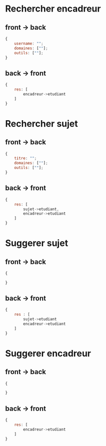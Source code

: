 
# Rechercher encadreur
## front -> back
```js
{
	username: "";
	domaines: [""];
	outils: [""];
}
```
## back -> front
```js
{
	res: [
		encadreur->etudiant
	]
}
```

# Rechercher sujet 
## front -> back
```js
{
	titre: "";
	domaines: [""];
	outils: [""];
}
```
## back -> front
```js
{
	res: [
		sujet->etudiant,
		encadreur->etudiant
	]
}
```


# Suggerer sujet
## front -> back
```js
{
	
}
```
## back -> front
```js
{
	res : [
		sujet->etudiant
		encadreur->etudiant
	]
}
```

# Suggerer encadreur
## front -> back
```js
{
	
}
```
## back -> front
```js
{
	res: [
		encadreur->etudiant
	]
}
```